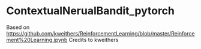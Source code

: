 # ContextualNerualBandit_pytorch
Based on https://github.com/kweithers/ReinforcementLearning/blob/master/Reinforcement%20Learning.ipynb
Credits to kweithers
